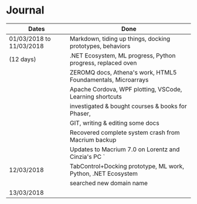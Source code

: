# Journal

| Dates			            | Done			                                               |
| --------------------------|--------------------------------------------------------------|
| 01/03/2018 to  11/03/2018 | Markdown, tiding up things, docking prototypes, behaviors    |
| (12 days)                 | .NET Ecosystem, ML progress, Python progress, replaced oven  |
|                           | ZEROMQ docs, Athena's work, HTML5 Foundamentals, Microarrays |
|                           | Apache Cordova, WPF plotting, VSCode, Learning shortcuts     |
|                           | investigated & bought courses & books for Phaser,            |
|                           | GIT, writing & editing some docs                             |
|                           | Recovered complete system crash from Macrium backup          |
|                           | Updates to Macrium 7.0 on Lorentz and Cinzia's PC `          |
| 12/03/2018                | TabControl+Docking prototype, ML work, Python, .NET Ecosystem|
|                           | searched new domain name                                     |
| 13/03/2018                |     |